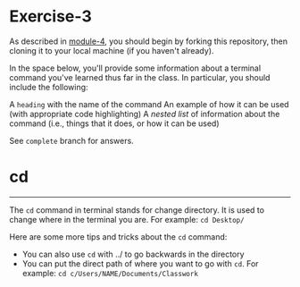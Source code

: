 # Exercise-3

As described in [module-4](https://github.com/INFO-201/m4-git-intro), you should begin by forking this repository, then cloning it to your local machine (if you haven't already).

In the space below, you'll provide some information about a terminal command you've learned thus far in the class. In particular, you should include the following:

A `heading` with the name of the command
An example of how it can be used (with appropriate code highlighting)
A _nested list_ of information about the command (i.e., things that it does, or how it can be used)

See `complete` branch for answers.

# cd
---
The `cd` command in terminal stands for change directory. It is used to change where in the terminal you are. For example:
`cd Desktop/`

Here are some more tips and tricks about the `cd` command:
* You can also use `cd` with ../ to go backwards in the directory
* You can put the direct path of where you want to go with `cd`. For example: `cd c/Users/NAME/Documents/Classwork`